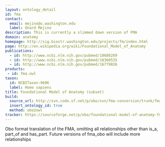 ```yaml
---
layout: ontology_detail
id: fma
contact:
  email: mejino@u.washington.edu
  label: Onard Mejino
description: This is currently a slimmed down version of FMA
domain: anatomy
homepage: http://sig.biostr.washington.edu/projects/fm/index.html
page: http://en.wikipedia.org/wiki/Foundational_Model_of_Anatomy
publications:
  - id: http://www.ncbi.nlm.nih.gov/pubmed/18688289
  - id: http://www.ncbi.nlm.nih.gov/pubmed/18360535
  - id: http://www.ncbi.nlm.nih.gov/pubmed/16779026
products:
 - id: fma.owl
taxon:
  id: NCBITaxon:9606
  label: Homo sapiens
title: Foundational Model of Anatomy (subset)
build:
  source_url: http://svn.code.sf.net/p/obo/svn/fma-conversion/trunk/fma2_obo.obo
  insert_ontology_id: true
  method: obo2owl
tracker: https://sourceforge.net/p/obo/foundational-model-of-anatomy-fma-requests/
---
```


Obo format translation of the FMA, omitting all relationships other than is_a, part_of and has_part. Future versions of fma_obo will include more relationships
